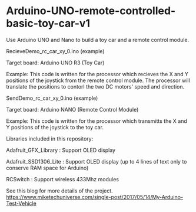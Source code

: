 # Arduino-UNO-remote-controlled-basic-toy-car-v1
Use Arduino UNO and Nano to build a toy car and a remote control module.



RecieveDemo_rc_car_xy_0.ino (example)

  Target board: Arduino UNO R3 (Toy Car)

  Example: This code is written for the processor which recieves
           the X and Y positions of the joystick from the remote
           control module.   The processor will translate the 
           positions to contorl the two DC motors' speed and direction.

SendDemo_rc_car_xy_0.ino (example)

  Target board: Arduino NANO (Remote Control Module)

  Example: This code is written for the processor which transmitts
           the X and Y positions of the joystick to the toy
           car.   
  
Libraries included in this repository:

Adafruit_GFX_Library : Support OLED display

Adafruit_SSD1306_Lite : Support OLED display (up to 4 lines of text only to conserve
                        RAM space for Arduino)

RCSwitch : Support wireless 433Mhz modules



See this blog for more details of the project.
  https://www.miketechuniverse.com/single-post/2017/05/14/My-Arduino-Test-Vehicle
